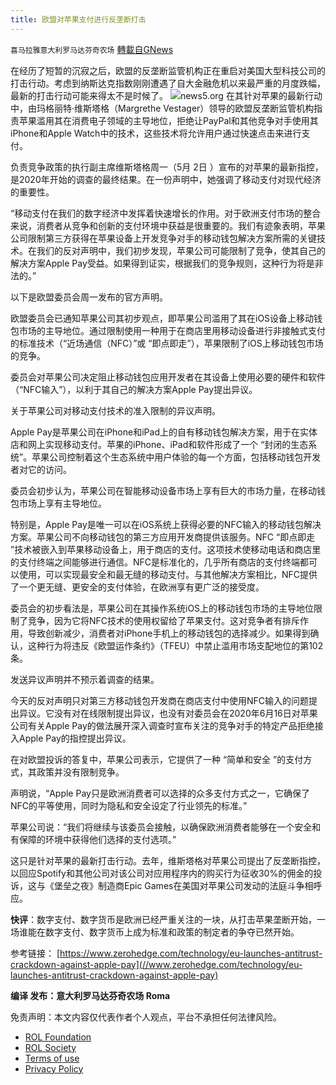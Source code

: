 ```yaml
---
title: 欧盟对苹果支付进行反垄断打击
---
```

`喜马拉雅意大利罗马达芬奇农场` [轉載自GNews](https://gnews.org/zh-hans/2456754/)

在经历了短暂的沉寂之后，欧盟的反垄断监管机构正在重启对美国大型科技公司的打击行动。考虑到纳斯达克指数刚刚遭遇了自大金融危机以来最严重的月度跌幅，最新的打击行动可能来得太不是时候了。
 ![](https://assets.gnews.org/wp-content/uploads/2022/05/A-scaled.jpg)news5.org 
在其针对苹果的最新行动中，由玛格丽特·维斯塔格（Margrethe Vestager）领导的欧盟反垄断监管机构指责苹果滥用其在消费电子领域的主导地位，拒绝让PayPal和其他竞争对手使用其iPhone和Apple Watch中的技术，这些技术将允许用户通过快速点击来进行支付。
 
负责竞争政策的执行副主席维斯塔格周一（5月 2日 ）宣布的对苹果的最新指控，是2020年开始的调查的最终结果。在一份声明中，她强调了移动支付对现代经济的重要性。
 
“移动支付在我们的数字经济中发挥着快速增长的作用。对于欧洲支付市场的整合来说，消费者从竞争和创新的支付环境中获益是很重要的。我们有迹象表明，苹果公司限制第三方获得在苹果设备上开发竞争对手的移动钱包解决方案所需的关键技术。在我们的反对声明中，我们初步发现，苹果公司可能限制了竞争，使其自己的解决方案Apple Pay受益。如果得到证实，根据我们的竞争规则，这种行为将是非法的。”
 
以下是欧盟委员会周一发布的官方声明。
 
欧盟委员会已通知苹果公司其初步观点，即苹果公司滥用了其在iOS设备上移动钱包市场的主导地位。通过限制使用一种用于在商店里用移动设备进行非接触式支付的标准技术（“近场通信（NFC）”或 “即点即走”），苹果限制了iOS上移动钱包市场的竞争。
 
委员会对苹果公司决定阻止移动钱包应用开发者在其设备上使用必要的硬件和软件（“NFC输入”），以利于其自己的解决方案Apple Pay提出异议。
 
关于苹果公司对移动支付技术的准入限制的异议声明。
 
Apple Pay是苹果公司在iPhone和iPad上的自有移动钱包解决方案，用于在实体店和网上实现移动支付。苹果的iPhone、iPad和软件形成了一个 “封闭的生态系统”。苹果公司控制着这个生态系统中用户体验的每一个方面，包括移动钱包开发者对它的访问。
 
委员会初步认为，苹果公司在智能移动设备市场上享有巨大的市场力量，在移动钱包市场上享有主导地位。
 
特别是，Apple Pay是唯一可以在iOS系统上获得必要的NFC输入的移动钱包解决方案。苹果公司不向移动钱包的第三方应用开发商提供该服务。NFC “即点即走 ”技术被嵌入到苹果移动设备上，用于商店的支付。这项技术使移动电话和商店里的支付终端之间能够进行通信。NFC是标准化的，几乎所有商店的支付终端都可以使用，可以实现最安全和最无缝的移动支付。与其他解决方案相比，NFC提供了一个更无缝、更安全的支付体验，在欧洲享有更广泛的接受度。
 
委员会的初步看法是，苹果公司在其操作系统iOS上的移动钱包市场的主导地位限制了竞争，因为它将NFC技术的使用权留给了苹果支付。这对竞争者有排斥作用，导致创新减少，消费者对iPhone手机上的移动钱包的选择减少。如果得到确认，这种行为将违反《欧盟运作条约》（TFEU）中禁止滥用市场支配地位的第102条。
 
发送异议声明并不预示着调查的结果。
 
今天的反对声明只对第三方移动钱包开发商在商店支付中使用NFC输入的问题提出异议。它没有对在线限制提出异议，也没有对委员会在2020年6月16日对苹果公司有关Apple Pay的做法展开深入调查时宣布关注的竞争对手的特定产品拒绝接入Apple Pay的指控提出异议。
 
在对欧盟投诉的答复中，苹果公司表示，它提供了一种 “简单和安全 ”的支付方式，其政策并没有限制竞争。
 
声明说，“Apple Pay只是欧洲消费者可以选择的众多支付方式之一，它确保了NFC的平等使用，同时为隐私和安全设定了行业领先的标准。”
 
苹果公司说：“我们将继续与该委员会接触，以确保欧洲消费者能够在一个安全和有保障的环境中获得他们选择的支付选项。”
 
这只是针对苹果的最新打击行动。去年，维斯塔格对苹果公司提出了反垄断指控，以回应Spotify和其他公司对该公司对应用程序内的购买行为征收30%的佣金的投诉，这与《堡垒之夜》制造商Epic Games在美国对苹果公司发动的法庭斗争相呼应。
 
**快评**：数字支付、数字货币是欧洲已经严重关注的一块，从打击苹果垄断开始，一场谁能在数字支付、数字货币上成为标准和政策的制定者的争夺已然开始。
 
参考链接：
[https://www.zerohedge.com/technology/eu-launches-antitrust-crackdown-against-apple-pay](//www.zerohedge.com/technology/eu-launches-antitrust-crackdown-against-apple-pay)
 
**编译 发布：意大利罗马达芬奇农场 Roma**

免责声明：本文内容仅代表作者个人观点，平台不承担任何法律风险。
  
- [ROL Foundation](https://rolfoundation.org/)
- [ROL Society](https://rolsociety.org/)
- [Terms of use](https://gnews.org/terms-of-use-3/)
- [Privacy Policy](https://gnews.org/privacy-policy/)
